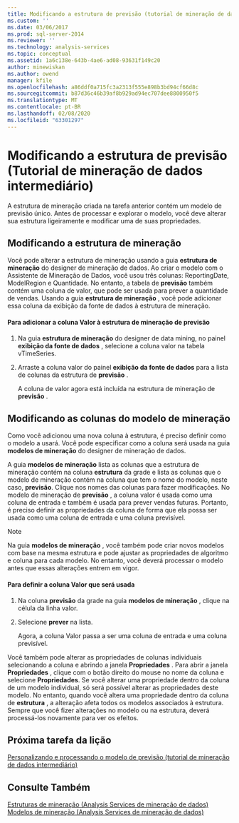 ```yaml
---
title: Modificando a estrutura de previsão (tutorial de mineração de dados intermediário) | Microsoft Docs
ms.custom: ''
ms.date: 03/06/2017
ms.prod: sql-server-2014
ms.reviewer: ''
ms.technology: analysis-services
ms.topic: conceptual
ms.assetid: 1a6c138e-643b-4ae6-ad08-93631f149c20
author: minewiskan
ms.author: owend
manager: kfile
ms.openlocfilehash: a86ddf0a715fc3a2313f555e898b3bd94cf66d8c
ms.sourcegitcommit: b87d36c46b39af8b929ad94ec707dee8800950f5
ms.translationtype: MT
ms.contentlocale: pt-BR
ms.lasthandoff: 02/08/2020
ms.locfileid: "63301297"
---
```

# <a name="modifying-the-forecasting-structure-intermediate-data-mining-tutorial"></a>Modificando a estrutura de previsão (Tutorial de mineração de dados intermediário)
  A estrutura de mineração criada na tarefa anterior contém um modelo de previsão único. Antes de processar e explorar o modelo, você deve alterar sua estrutura ligeiramente e modificar uma de suas propriedades.  
  
## <a name="modifying-the-mining-structure"></a>Modificando a estrutura de mineração  
 Você pode alterar a estrutura de mineração usando a guia **estrutura de mineração** do designer de mineração de dados. Ao criar o modelo com o Assistente de Mineração de Dados, você usou três colunas: ReportingDate, ModelRegion e Quantidade. No entanto, a tabela de **previsão** também contém uma coluna de valor, que pode ser usada para prever a quantidade de vendas. Usando a guia **estrutura de mineração** , você pode adicionar essa coluna da exibição da fonte de dados à estrutura de mineração.  
  
#### <a name="to-add-the-amount-column-to-the-forecasting-mining-structure"></a>Para adicionar a coluna Valor à estrutura de mineração de previsão  
  
1.  Na guia **estrutura de mineração** do designer de data mining, no painel **exibição da fonte de dados** , selecione a coluna valor na tabela vTimeSeries.  
  
2.  Arraste a coluna valor do painel **exibição da fonte de dados** para a lista de colunas da estrutura de **previsão** .  
  
     A coluna de valor agora está incluída na estrutura de mineração de **previsão** .  
  
## <a name="modifying-the-columns-in-the-mining-model"></a>Modificando as colunas do modelo de mineração  
 Como você adicionou uma nova coluna à estrutura, é preciso definir como o modelo a usará. Você pode especificar como a coluna será usada na guia **modelos de mineração** do designer de mineração de dados.  
  
 A guia **modelos de mineração** lista as colunas que a estrutura de mineração contém na coluna **estrutura** da grade e lista as colunas que o modelo de mineração contém na coluna que tem o nome do modelo, neste caso, **previsão**. Clique nos nomes das colunas para fazer modificações. No modelo de mineração de **previsão** , a coluna valor é usada como uma coluna de entrada e também é usada para prever vendas futuras. Portanto, é preciso definir as propriedades da coluna de forma que ela possa ser usada como uma coluna de entrada e uma coluna previsível.  
  
> [!NOTE]  
>  Na guia **modelos de mineração** , você também pode criar novos modelos com base na mesma estrutura e pode ajustar as propriedades de algoritmo e coluna para cada modelo. No entanto, você deverá processar o modelo antes que essas alterações entrem em vigor.  
  
#### <a name="to-define-how-the-amount-column-will-be-used"></a>Para definir a coluna Valor que será usada  
  
1.  Na coluna **previsão** da grade na guia **modelos de mineração** , clique na célula da linha valor.  
  
2.  Selecione **prever** na lista.  
  
     Agora, a coluna Valor passa a ser uma coluna de entrada e uma coluna previsível.  
  
 Você também pode alterar as propriedades de colunas individuais selecionando a coluna e abrindo a janela **Propriedades** . Para abrir a janela **Propriedades** , clique com o botão direito do mouse no nome da coluna e selecione **Propriedades**. Se você alterar uma propriedade dentro da coluna de um modelo individual, só será possível alterar as propriedades deste modelo. No entanto, quando você altera uma propriedade dentro da coluna de **estrutura** , a alteração afeta todos os modelos associados à estrutura. Sempre que você fizer alterações no modelo ou na estrutura, deverá processá-los novamente para ver os efeitos.  
  
## <a name="next-task-in-lesson"></a>Próxima tarefa da lição  
 [Personalizando e processando o modelo de previsão &#40;tutorial de mineração de dados intermediário&#41;](../../2014/tutorials/customize-process-forecasting-model-intermediate-data-mining-tutorial.md)  
  
## <a name="see-also"></a>Consulte Também  
 [Estruturas de mineração &#40;Analysis Services de mineração de dados&#41;](../../2014/analysis-services/data-mining/mining-structures-analysis-services-data-mining.md)   
 [Modelos de mineração &#40;Analysis Services de mineração de dados&#41;](../../2014/analysis-services/data-mining/mining-models-analysis-services-data-mining.md)  
  
  
